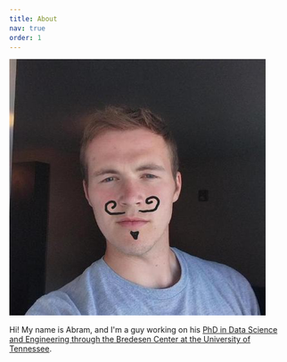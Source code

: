 ```yaml
---
title: About
nav: true
order: 1
---
```


![Image of me with a funny mustache](/images/mustachio_me.jpeg)

Hi! My name is Abram, and I'm a guy working on his [PhD in Data Science and Engineering through the Bredesen Center at the University of Tennessee](https://bredesencenter.utk.edu/data-science/).
